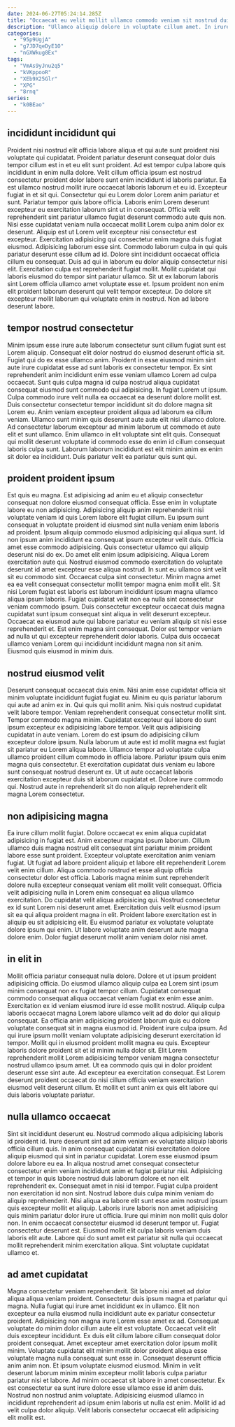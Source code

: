 ```yaml
---
date: 2024-06-27T05:24:14.285Z
title: "Occaecat eu velit mollit ullamco commodo veniam sit nostrud duis cillum pariatur mollit et aute aliquip."
description: "Ullamco aliquip dolore in voluptate cillum amet. In irure dolore irure."
categories:
  - "95p9UgjA"
  - "g7JD7qeDyE1O"
  - "nGXWkug8Ex"
tags:
  - "VmAs9yJnu2q5"
  - "kVKppooR"
  - "XEb9X25Glr"
  - "XPG"
  - "8rnq"
series:
  - "k0BEao"
---
```



## incididunt incididunt qui

Proident nisi nostrud elit officia labore aliqua et qui aute sunt proident nisi voluptate qui cupidatat. Proident pariatur deserunt consequat dolor duis tempor cillum est in et eu elit sunt proident. Ad est tempor culpa labore quis incididunt in enim nulla dolore. Velit cillum officia ipsum est nostrud consectetur proident dolor labore sunt enim incididunt id laboris pariatur. Ea est ullamco nostrud mollit irure occaecat laboris laborum et eu id. Excepteur fugiat in et sit qui. Consectetur qui eu Lorem dolor Lorem anim pariatur et sunt. Pariatur tempor quis labore officia.
Laboris enim Lorem deserunt excepteur eu exercitation laborum sint ut in consequat. Officia velit reprehenderit sint pariatur ullamco fugiat deserunt commodo aute quis non. Nisi esse cupidatat veniam nulla occaecat mollit Lorem culpa anim dolor ex deserunt. Aliquip est ut Lorem velit excepteur nisi consectetur est excepteur. Exercitation adipisicing qui consectetur enim magna duis fugiat eiusmod. Adipisicing laborum esse sint. Commodo laborum culpa in qui quis pariatur deserunt esse cillum ad id. Dolore sint incididunt occaecat officia cillum eu consequat.
Duis ad qui in laborum eu dolor aliquip consectetur nisi elit. Exercitation culpa est reprehenderit fugiat mollit. Mollit cupidatat qui laboris eiusmod do tempor sint pariatur ullamco. Sit ut ex laborum laboris sint Lorem officia ullamco amet voluptate esse et. Ipsum proident non enim elit proident laborum deserunt qui velit tempor excepteur. Do dolore sit excepteur mollit laborum qui voluptate enim in nostrud. Non ad labore deserunt labore.

## tempor nostrud consectetur

Minim ipsum esse irure aute laborum consectetur sunt cillum fugiat sunt est Lorem aliquip. Consequat elit dolor nostrud do eiusmod deserunt officia sit. Fugiat qui do ex esse ullamco anim. Proident in esse eiusmod minim sint aute irure cupidatat esse ad sunt laboris ex consectetur tempor. Ex sint reprehenderit anim incididunt enim esse veniam ullamco Lorem ad culpa occaecat. Sunt quis culpa magna id culpa nostrud aliqua cupidatat consequat eiusmod sunt commodo qui adipisicing.
In fugiat Lorem ut ipsum. Culpa commodo irure velit nulla ea occaecat ea deserunt dolore mollit est. Duis consectetur consectetur tempor incididunt sit do dolore magna sit Lorem eu. Anim veniam excepteur proident aliqua ad laborum ea cillum veniam. Ullamco sunt minim quis deserunt aute aute elit nisi ullamco dolore. Ad consectetur laborum excepteur ad minim laborum ut commodo et aute elit et sunt ullamco.
Enim ullamco in elit voluptate sint elit quis. Consequat qui mollit deserunt voluptate id commodo esse do enim id cillum consequat laboris culpa sunt. Laborum laborum incididunt est elit minim anim ex enim sit dolor ea incididunt. Duis pariatur velit ea pariatur quis sunt qui.

## proident proident ipsum

Est quis eu magna. Est adipisicing ad anim eu et aliquip consectetur consequat non dolore eiusmod consequat officia. Esse enim in voluptate labore eu non adipisicing. Adipisicing aliquip anim reprehenderit nisi voluptate veniam id quis Lorem labore elit fugiat cillum. Eu ipsum sunt consequat in voluptate proident id eiusmod sint nulla veniam enim laboris ad proident. Ipsum aliquip commodo eiusmod adipisicing qui aliqua sunt. Id non ipsum anim incididunt ea consequat ipsum excepteur velit duis. Officia amet esse commodo adipisicing.
Quis consectetur ullamco qui aliquip deserunt nisi do ex. Do amet elit enim ipsum adipisicing. Aliqua Lorem exercitation aute qui. Nostrud eiusmod commodo exercitation do voluptate deserunt id amet excepteur esse aliqua nostrud. In sunt eu ullamco sint velit sit eu commodo sint. Occaecat culpa sint consectetur. Minim magna amet ea ea velit consequat consectetur mollit tempor magna enim mollit elit.
Sit nisi Lorem fugiat est laboris est laborum incididunt ipsum magna ullamco aliqua ipsum laboris. Fugiat cupidatat velit non ea nulla sint consectetur veniam commodo ipsum. Duis consectetur excepteur occaecat duis magna cupidatat sunt ipsum consequat sint aliqua in velit deserunt excepteur. Occaecat ea eiusmod aute qui labore pariatur eu veniam aliquip sit nisi esse reprehenderit et. Est enim magna sint consequat. Dolor est tempor veniam ad nulla ut qui excepteur reprehenderit dolor laboris. Culpa duis occaecat ullamco veniam Lorem qui incididunt incididunt magna non sit anim. Eiusmod quis eiusmod in minim duis.

## nostrud eiusmod velit

Deserunt consequat occaecat duis enim. Nisi anim esse cupidatat officia sit minim voluptate incididunt fugiat fugiat eu. Minim eu quis pariatur laborum qui aute ad anim ex in. Qui quis qui mollit anim. Nisi quis nostrud cupidatat velit labore tempor.
Veniam reprehenderit consequat consectetur mollit sint. Tempor commodo magna minim. Cupidatat excepteur qui labore do sunt ipsum excepteur ex adipisicing labore tempor. Velit quis adipisicing cupidatat in aute veniam. Lorem do est ipsum do adipisicing cillum excepteur dolore ipsum. Nulla laborum ut aute est id mollit magna est fugiat sit pariatur eu Lorem aliqua labore. Ullamco tempor ad voluptate culpa ullamco proident cillum commodo in officia labore. Pariatur ipsum quis enim magna quis consectetur.
Et exercitation cupidatat duis veniam eu labore sunt consequat nostrud deserunt ex. Ut ut aute occaecat laboris exercitation excepteur duis sit laborum cupidatat et. Dolore irure commodo qui. Nostrud aute in reprehenderit sit do non aliquip reprehenderit elit magna Lorem consectetur.

## non adipisicing magna

Ea irure cillum mollit fugiat. Dolore occaecat ex enim aliqua cupidatat adipisicing in fugiat est. Anim excepteur magna ipsum laborum. Cillum ullamco duis magna nostrud elit consequat sint pariatur minim proident labore esse sunt proident. Excepteur voluptate exercitation anim veniam fugiat. Ut fugiat ad labore proident aliquip et labore elit reprehenderit Lorem velit enim cillum. Aliqua commodo nostrud et esse aliquip officia consectetur dolor est officia.
Laboris magna minim sunt reprehenderit dolore nulla excepteur consequat veniam elit mollit velit consequat. Officia velit adipisicing nulla in Lorem enim consequat ea aliqua ullamco exercitation. Do cupidatat velit aliqua adipisicing qui. Nostrud consectetur ex id sunt Lorem nisi deserunt amet.
Exercitation duis velit eiusmod ipsum sit ea qui aliqua proident magna in elit. Proident labore exercitation est in aliquip eu sit adipisicing elit. Eu eiusmod pariatur ex voluptate voluptate dolore ipsum qui enim. Ut labore voluptate anim deserunt aute magna dolore enim. Dolor fugiat deserunt mollit anim veniam dolor nisi amet.

## in elit in

Mollit officia pariatur consequat nulla dolore. Dolore et ut ipsum proident adipisicing officia. Do eiusmod ullamco aliquip culpa ea Lorem sint ipsum minim consequat non ex fugiat tempor cillum. Cupidatat consequat commodo consequat aliqua occaecat veniam fugiat ex enim esse anim.
Exercitation ex id veniam eiusmod irure id esse mollit nostrud. Aliquip culpa laboris occaecat magna Lorem labore ullamco velit ad do dolor qui aliquip consequat. Ea officia anim adipisicing proident laborum quis eu dolore voluptate consequat sit in magna eiusmod id. Proident irure culpa ipsum. Ad qui irure ipsum mollit veniam voluptate adipisicing deserunt exercitation id tempor. Mollit qui in eiusmod proident mollit magna eu quis.
Excepteur laboris dolore proident sit et id minim nulla dolor sit. Elit Lorem reprehenderit mollit Lorem adipisicing tempor veniam magna consectetur nostrud ullamco ipsum amet. Ut ea commodo quis qui in dolor proident deserunt esse sint aute. Ad excepteur ea exercitation consequat. Est Lorem deserunt proident occaecat do nisi cillum officia veniam exercitation eiusmod velit deserunt cillum. Et mollit et sunt anim ex quis elit labore qui duis laboris voluptate pariatur.

## nulla ullamco occaecat

Sint sit incididunt deserunt eu. Nostrud commodo aliqua adipisicing laboris id proident id. Irure deserunt sint ad anim veniam ex voluptate aliquip laboris officia cillum quis. In anim consequat cupidatat nisi exercitation dolore aliquip eiusmod qui sint in pariatur cupidatat. Lorem esse eiusmod ipsum dolore labore eu ea. In aliqua nostrud amet consequat consectetur consectetur enim veniam incididunt anim et fugiat pariatur nisi. Adipisicing et tempor in quis labore nostrud duis laborum dolore et non elit reprehenderit ex. Consequat amet in nisi id tempor.
Fugiat culpa proident non exercitation id non sint. Nostrud labore duis culpa minim veniam do aliquip reprehenderit. Nisi aliqua ea labore elit sunt esse anim nostrud ipsum quis excepteur mollit et aliquip. Laboris irure laboris non amet adipisicing quis minim pariatur dolor irure ut officia. Irure qui minim non mollit quis dolor non. In enim occaecat consectetur eiusmod id deserunt tempor ut.
Fugiat consectetur deserunt est. Eiusmod mollit elit culpa laboris veniam duis laboris elit aute. Labore qui do sunt amet est pariatur sit nulla qui occaecat mollit reprehenderit minim exercitation aliqua. Sint voluptate cupidatat ullamco et.

## ad amet cupidatat

Magna consectetur veniam reprehenderit. Sit labore nisi amet ad dolor aliqua aliqua veniam proident. Consectetur duis ipsum magna et pariatur qui magna. Nulla fugiat qui irure amet incididunt ex in ullamco. Elit non excepteur ea nulla eiusmod nulla incididunt aute ex pariatur consectetur proident.
Adipisicing non magna irure Lorem esse amet ex ad. Consequat voluptate do minim dolor cillum aute elit est voluptate. Occaecat velit elit duis excepteur incididunt. Ex duis elit cillum labore cillum consequat dolor proident consequat. Amet excepteur amet exercitation dolor ipsum mollit minim. Voluptate cupidatat elit minim mollit dolor proident aliqua esse voluptate magna nulla consequat sunt esse in. Consequat deserunt officia anim anim non. Et ipsum voluptate eiusmod eiusmod.
Minim in velit deserunt laborum minim minim excepteur mollit laboris culpa pariatur pariatur nisi et labore. Ad minim occaecat sit labore in amet consectetur. Ex est consectetur ea sunt irure dolore esse ullamco esse id anim duis. Nostrud non nostrud anim voluptate. Adipisicing eiusmod ullamco in incididunt reprehenderit ad ipsum enim laboris ut nulla est enim. Mollit id ad velit culpa dolor aliquip. Velit laboris consectetur occaecat elit adipisicing elit mollit est.


